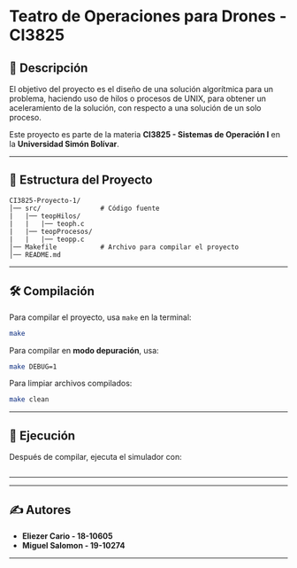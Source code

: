 # Teatro de Operaciones para Drones - CI3825

## 📖 Descripción
El objetivo del proyecto es el diseño de una solución algorítmica para un problema, haciendo uso de hilos o procesos de UNIX, para obtener un aceleramiento de la solución, con respecto a una solución de un solo proceso.

Este proyecto es parte de la materia **CI3825 - Sistemas de Operación I** en la **Universidad Simón Bolívar**.

---

## 📂 Estructura del Proyecto

```
CI3825-Proyecto-1/
│── src/               # Código fuente
|   |── teopHilos/
|   |   |── teoph.c
|   |── teopProcesos/
|   |   |── teopp.c
│── Makefile           # Archivo para compilar el proyecto
│── README.md          
```

---

## 🛠️ **Compilación**

Para compilar el proyecto, usa `make` en la terminal:

```sh
make
```

Para compilar en **modo depuración**, usa:

```sh
make DEBUG=1
```

Para limpiar archivos compilados:

```sh
make clean
```

---

## 🚀 **Ejecución**

Después de compilar, ejecuta el simulador con:

```sh

```

---


---

## ✍️ **Autores**
- **Eliezer Cario - 18-10605**
- **Miguel Salomon - 19-10274**

---
